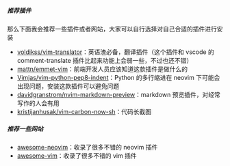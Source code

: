 ##### 推荐插件
那么下面我会推荐一些插件或者网站，大家可以自行选择对自己合适的插件进行安装  

- [voldikss/vim-translator](https://github.com/voldikss/vim-translator)：英语渣必备，翻译插件（这个插件和 vscode 的 comment-translate 插件比起来功能上会弱一些，不过也还不错）
- [mattn/emmet-vim](https://github.com/mattn/emmet-vim)：前端开发人员应该知道这款插件是做什么的
- [Vimjas/vim-python-pep8-indent](https://github.com/Vimjas/vim-python-pep8-indent)：Python 的多行缩进在 neovim 下可能会出现问题，安装这款插件可以避免问题
- [davidgranstrom/nvim-markdown-preview](https://github.com/davidgranstrom/nvim-markdown-preview)：markdown 预览插件，对经常写作的人会有用
- [kristijanhusak/vim-carbon-now-sh](https://github.com/kristijanhusak/vim-carbon-now-sh)：代码长截图

##### 推荐一些网站
- [awesome-neovim](https://github.com/askfiy/awesome-neovim)：收录了很多不错的 neovim 插件
- [awesome-vim](https://github.com/akrawchyk/awesome-vim)：收录了很多不错的 vim 插件